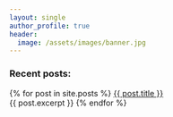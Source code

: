 ```yaml
---
layout: single
author_profile: true
header:
  image: /assets/images/banner.jpg
---
```


### Recent posts:

{% for post in site.posts %}
  <a href="{{ post.url }}">{{ post.title }}</a>
  <br/>
  {{ post.excerpt }}
{% endfor %}
